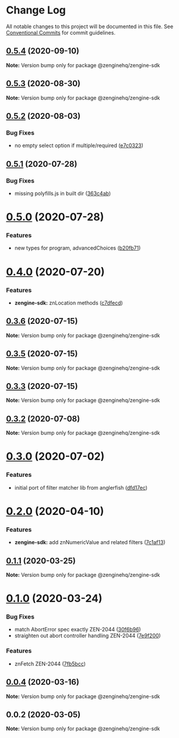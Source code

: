 # Change Log

All notable changes to this project will be documented in this file.
See [Conventional Commits](https://conventionalcommits.org) for commit guidelines.

## [0.5.4](https://github.com/ZengineHQ/zengine-sdk/compare/@zenginehq/zengine-sdk@0.5.3...@zenginehq/zengine-sdk@0.5.4) (2020-09-10)

**Note:** Version bump only for package @zenginehq/zengine-sdk





## [0.5.3](https://github.com/ZengineHQ/zengine-sdk/compare/@zenginehq/zengine-sdk@0.5.2...@zenginehq/zengine-sdk@0.5.3) (2020-08-30)

**Note:** Version bump only for package @zenginehq/zengine-sdk





## [0.5.2](https://github.com/ZengineHQ/zengine-sdk/compare/@zenginehq/zengine-sdk@0.5.1...@zenginehq/zengine-sdk@0.5.2) (2020-08-03)


### Bug Fixes

* no empty select option if multiple/required ([e7c0323](https://github.com/ZengineHQ/zengine-sdk/commit/e7c032366728ca7db75cb33607a06319691a4ca2))





## [0.5.1](https://github.com/ZengineHQ/zengine-sdk/compare/@zenginehq/zengine-sdk@0.5.0...@zenginehq/zengine-sdk@0.5.1) (2020-07-28)


### Bug Fixes

* missing polyfills.js in built dir ([363c4ab](https://github.com/ZengineHQ/zengine-sdk/commit/363c4ab6a169063c5650c45917f06702c04347fa))





# [0.5.0](https://github.com/ZengineHQ/zengine-sdk/compare/@zenginehq/zengine-sdk@0.4.0...@zenginehq/zengine-sdk@0.5.0) (2020-07-28)


### Features

* new types for program, advancedChoices ([b20fb71](https://github.com/ZengineHQ/zengine-sdk/commit/b20fb713444454790bd6e2ed0407dd47b9231ac7))





# [0.4.0](https://github.com/ZengineHQ/zengine-sdk/compare/@zenginehq/zengine-sdk@0.3.6...@zenginehq/zengine-sdk@0.4.0) (2020-07-20)


### Features

* **zengine-sdk:** znLocation methods ([c7dfecd](https://github.com/ZengineHQ/zengine-sdk/commit/c7dfecd3352b4ad9d1f467a8a4a9bfcd9feb8a80))





## [0.3.6](https://github.com/ZengineHQ/zengine-sdk/compare/@zenginehq/zengine-sdk@0.3.5...@zenginehq/zengine-sdk@0.3.6) (2020-07-15)

**Note:** Version bump only for package @zenginehq/zengine-sdk





## [0.3.5](https://github.com/ZengineHQ/zengine-sdk/compare/@zenginehq/zengine-sdk@0.3.3...@zenginehq/zengine-sdk@0.3.5) (2020-07-15)

**Note:** Version bump only for package @zenginehq/zengine-sdk





## [0.3.3](https://github.com/ZengineHQ/zengine-sdk/compare/@zenginehq/zengine-sdk@0.3.2...@zenginehq/zengine-sdk@0.3.3) (2020-07-15)

**Note:** Version bump only for package @zenginehq/zengine-sdk





## [0.3.2](https://github.com/ZengineHQ/zengine-sdk/compare/@zenginehq/zengine-sdk@0.3.0...@zenginehq/zengine-sdk@0.3.2) (2020-07-08)

**Note:** Version bump only for package @zenginehq/zengine-sdk





# [0.3.0](https://github.com/ZengineHQ/zengine-sdk/compare/@zenginehq/zengine-sdk@0.2.0...@zenginehq/zengine-sdk@0.3.0) (2020-07-02)


### Features

* initial port of filter matcher lib from anglerfish ([dfd17ec](https://github.com/ZengineHQ/zengine-sdk/commit/dfd17ec197575c7f31aed58d3490bf26f567083d))





# [0.2.0](https://github.com/ZengineHQ/zengine-sdk/compare/@zenginehq/zengine-sdk@0.1.1...@zenginehq/zengine-sdk@0.2.0) (2020-04-10)


### Features

* **zengine-sdk:** add znNumericValue and related filters ([7c1af13](https://github.com/ZengineHQ/zengine-sdk/commit/7c1af134ddffd41faff1a31b429d9b69d543601e))





## [0.1.1](https://github.com/ZengineHQ/zengine-sdk/compare/@zenginehq/zengine-sdk@0.1.0...@zenginehq/zengine-sdk@0.1.1) (2020-03-25)

**Note:** Version bump only for package @zenginehq/zengine-sdk





# [0.1.0](https://github.com/ZengineHQ/zengine-sdk/compare/@zenginehq/zengine-sdk@0.0.4...@zenginehq/zengine-sdk@0.1.0) (2020-03-24)


### Bug Fixes

* match AbortError spec exactly ZEN-2044 ([30f6b96](https://github.com/ZengineHQ/zengine-sdk/commit/30f6b96ddf49e3f13610d8fadc59b9e0d361e29d))
* straighten out abort controller handling ZEN-2044 ([7e9f200](https://github.com/ZengineHQ/zengine-sdk/commit/7e9f200ebc11a48870f16d1d0ea7a9d4f0284063))


### Features

* znFetch ZEN-2044 ([7fb5bcc](https://github.com/ZengineHQ/zengine-sdk/commit/7fb5bcc3f1a0d0dbc249699b22290da4be917d20))





## [0.0.4](https://github.com/ZengineHQ/zengine-sdk/compare/@zenginehq/zengine-sdk@0.0.2...@zenginehq/zengine-sdk@0.0.4) (2020-03-16)

**Note:** Version bump only for package @zenginehq/zengine-sdk





## 0.0.2 (2020-03-05)

**Note:** Version bump only for package @zenginehq/zengine-sdk
